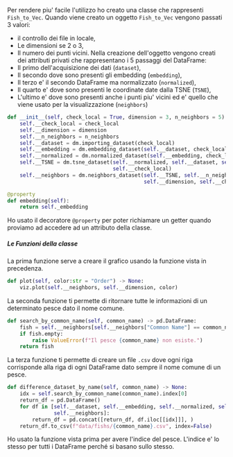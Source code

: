 Per rendere piu' facile l'utilizzo ho creato una classe che rappresenti `Fish_to_Vec`.
Quando viene creato un oggetto `Fish_to_Vec` vengono passati 3 valori:
- il controllo dei file in locale,
- Le dimensioni se 2 o 3,
- Il numero dei punti vicini.
Nella creazione dell'oggetto vengono creati dei attributi privati che rappresentano i 5 passaggi del DataFrame:
- Il primo dell'acquisizione dei dati (`dataset`),
- Il secondo dove sono presenti gli embedding (`embedding`),
- Il terzo e' il secondo DataFrame ma normalizzato (`normalized`),
- Il quarto e' dove sono presenti le coordinate date dalla TSNE (`TSNE`),
- L'ultimo e' dove sono presenti anche i punti piu' vicini ed e' quello che viene usato per la visualizzazione (`neighbors`)

```python
def __init__(self, check_local = True, dimension = 3, n_neighbors = 5) -> None:
	self.__check_local = check_local
	self.__dimension = dimension
	self.__n_neighbors = n_neighbors
	self.__dataset = dm.importing_dataset(check_local)
	self.__embedding = dm.embedding_dataset(self.__dataset, check_local)
	self.__normalized = dm.normalized_dataset(self.__embedding, check_local)
	self.__TSNE = dm.tsne_dataset(self.__normalized, self.__dataset, self.__dimension,
							      self.__check_local)
	self.__neighbors = dm.neighbors_dataset(self.__TSNE, self.__n_neighbors,
										    self.__dimension, self.__check_local)
```

```python 
@property
def embedding(self):
	return self._embedding
```

Ho usato il decoratore `@property` per poter richiamare un getter quando proviamo ad accedere ad un attributo della classe.

##### Le Funzioni della classe
La prima funzione serve a creare il grafico usando la funzione vista in precedenza.

```python
def plot(self, color:str = "Order") -> None:
	viz.plot(self.__neighbors, self.__dimension, color)
```

La seconda funzione ti permette di ritornare tutte le informazioni di un determinato pesce dato il nome comune.

```python
def search_by_common_name(self, common_name) -> pd.DataFrame:
	fish = self.__neighbors[self.__neighbors["Common Name"] == common_name]
	if fish.empty:
		raise ValueError(f"Il pesce {common_name} non esiste.")
	return fish
```

La terza funzione ti permette di creare un file `.csv` dove ogni riga corrisponde alla riga di ogni DataFrame dato sempre il nome comune di un pesce.

```python
def difference_dataset_by_name(self, common_name) -> None:
	idx = self.search_by_common_name(common_name).index[0]
	return_df = pd.DataFrame()
	for df in [self.__dataset, self.__embedding, self.__normalized, self.__TSNE,
			   self.__neighbors]:
		return_df = pd.concat([return_df, df.iloc[[idx]]], )
	return_df.to_csv(f"data/fishs/{common_name}.csv", index=False)
```

Ho usato la funzione vista prima per avere l'indice del pesce. L'indice e' lo stesso per tutti i DataFrame perché si basano sullo stesso.
